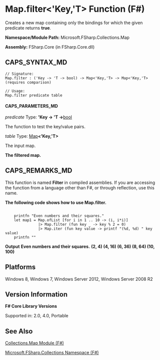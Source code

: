 # Map.filter<'Key,'T> Function (F#)

Creates a new map containing only the bindings for which the given predicate returns **true**.

**Namespace/Module Path:** Microsoft.FSharp.Collections.Map

**Assembly:** FSharp.Core (in FSharp.Core.dll)


## CAPS_SYNTAX_MD

```
// Signature:
Map.filter : ('Key -> 'T -> bool) -> Map<'Key,'T> -> Map<'Key,'T> (requires comparison)

// Usage:
Map.filter predicate table
```

#### CAPS_PARAMETERS_MD
*predicate*
Type: **'Key -&gt; 'T -&gt;**[bool](http://msdn.microsoft.com/en-us/library/89c0cf9c-49ce-4207-a3be-555851a67dd5)


The function to test the key/value pairs.


*table*
Type: [Map](http://msdn.microsoft.com/en-us/library/975316ea-55e3-4987-9994-90897ad45664)**&lt;'Key,'T&gt;**


The input map.



**The filtered map.**
## CAPS_REMARKS_MD
This function is named **Filter** in compiled assemblies. If you are accessing the function from a language other than F#, or through reflection, use this name.

**The following code shows how to use Map.filter.**
```

    printfn "Even numbers and their squares."
    let map1 = Map.ofList [for i in 1 .. 10 -> (i, i*i)]
               |> Map.filter (fun key _ -> key % 2 = 0)
               |> Map.iter (fun key value -> printf "(%d, %d) " key value)
    printfn ""
```

**Output**
**Even numbers and their squares.**
**(2, 4) (4, 16) (6, 36) (8, 64) (10, 100)**
## Platforms
Windows 8, Windows 7, Windows Server 2012, Windows Server 2008 R2


## Version Information
**F# Core Library Versions**

Supported in: 2.0, 4.0, Portable




## See Also
[Collections.Map Module &#40;F&#35;&#41;](Collections.Map+Module+%28F%23%29.md)

[Microsoft.FSharp.Collections Namespace &#40;F&#35;&#41;](Microsoft.FSharp.Collections+Namespace+%28F%23%29.md)

